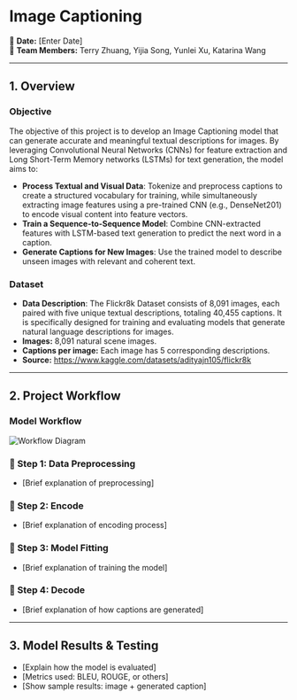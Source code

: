 # **Image Captioning**  
📅 **Date:** [Enter Date]  
👥 **Team Members:** Terry Zhuang, Yijia Song, Yunlei Xu, Katarina Wang

---

## **1. Overview**  

### **Objective**  
The objective of this project is to develop an Image Captioning model that can generate accurate and meaningful textual descriptions for images. By leveraging Convolutional Neural Networks (CNNs) for feature extraction and Long Short-Term Memory networks (LSTMs) for text generation, the model aims to:
- **Process Textual and Visual Data**: Tokenize and preprocess captions to create a structured vocabulary for training, while simultaneously extracting image features using a pre-trained CNN (e.g., DenseNet201) to encode visual content into feature vectors.  
- **Train a Sequence-to-Sequence Model**: Combine CNN-extracted features with LSTM-based text generation to predict the next word in a caption.
- **Generate Captions for New Images**: Use the trained model to describe unseen images with relevant and coherent text.

### **Dataset**  
- **Data Description**: The Flickr8k Dataset consists of 8,091 images, each paired with five unique textual descriptions, totaling 40,455 captions. It is specifically designed for training and evaluating models that generate natural language descriptions for images.
- **Images:** 8,091 natural scene images.
- **Captions per image:** Each image has 5 corresponding descriptions.
- **Source:** https://www.kaggle.com/datasets/adityajn105/flickr8k

---

## **2. Project Workflow**  

### **Model Workflow**  
![Workflow Diagram](https://github.com/user-attachments/assets/50c75e10-c497-4581-ba44-684b9337360a)  

### **📌 Step 1: Data Preprocessing**  
- [Brief explanation of preprocessing]  

### **📌 Step 2: Encode**  
- [Brief explanation of encoding process]  

### **📌 Step 3: Model Fitting**  
- [Brief explanation of training the model]  

### **📌 Step 4: Decode**  
- [Brief explanation of how captions are generated]  

---

## **3. Model Results & Testing**  
- [Explain how the model is evaluated]  
- [Metrics used: BLEU, ROUGE, or others]  
- [Show sample results: image + generated caption]  
